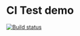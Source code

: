 # CI Test demo

[![Build status](https://ci.appveyor.com/api/projects/status/8vos8qwydd838vy1?svg=true)](https://ci.appveyor.com/project/A1lx/ajs-test-ci-2)